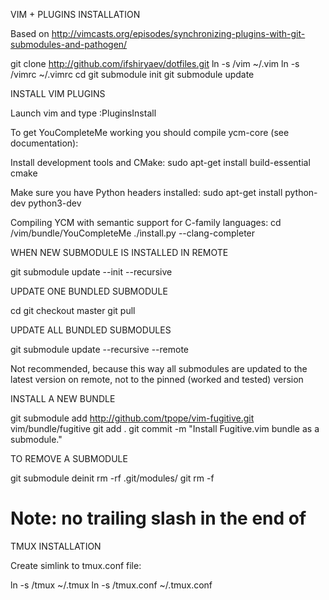 VIM + PLUGINS INSTALLATION

Based on http://vimcasts.org/episodes/synchronizing-plugins-with-git-submodules-and-pathogen/

git clone http://github.com/ifshiryaev/dotfiles.git <path to repo>
ln -s <path to repo>/vim ~/.vim 
ln -s <path to repo>/vimrc ~/.vimrc
cd <path to repo>
git submodule init
git submodule update


INSTALL VIM PLUGINS

Launch vim and type :PluginsInstall

To get YouCompleteMe working you should compile ycm-core (see documentation):

Install development tools and CMake:
sudo apt-get install build-essential cmake

Make sure you have Python headers installed:
sudo apt-get install python-dev python3-dev

Compiling YCM with semantic support for C-family languages:
cd <path to repo>/vim/bundle/YouCompleteMe
./install.py --clang-completer


WHEN NEW SUBMODULE IS INSTALLED IN REMOTE

git submodule update --init --recursive

UPDATE ONE BUNDLED SUBMODULE

cd <path to submodule>
git checkout master
git pull

UPDATE ALL BUNDLED SUBMODULES

git submodule update --recursive --remote

Not recommended, because this way all submodules are updated to the latest version on remote, 
not to the pinned (worked and tested) version


INSTALL A NEW BUNDLE

git submodule add http://github.com/tpope/vim-fugitive.git vim/bundle/fugitive
git add .
git commit -m "Install Fugitive.vim bundle as a submodule."


TO REMOVE A SUBMODULE

git submodule deinit <path to submodule>
rm -rf .git/modules/<path to submodule>
git rm -f <path to submodule> 
# Note: no trailing slash in the end of <path to submodule>

TMUX INSTALLATION

Create simlink to tmux.conf file:

ln -s <path to repo>/tmux ~/.tmux
ln -s <path to repo>/tmux.conf ~/.tmux.conf

